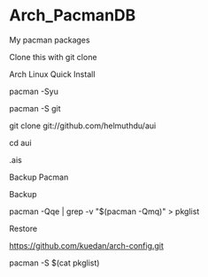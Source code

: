 Arch_PacmanDB
=============

My pacman packages


Clone this with
git clone 


Arch Linux Quick Install

pacman -Syu

pacman -S git

git clone git://github.com/helmuthdu/aui

cd aui

.ais

Backup Pacman

Backup

pacman -Qqe | grep -v "$(pacman -Qmq)" > pkglist

Restore

https://github.com/kuedan/arch-config.git

pacman -S $(cat pkglist)
